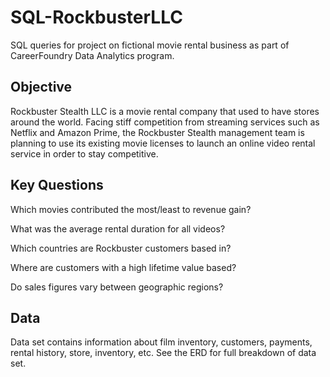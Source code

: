 # SQL-RockbusterLLC
SQL queries for project on fictional movie rental business as part of CareerFoundry Data Analytics program.
## Objective
Rockbuster Stealth LLC is a movie rental company that used to have stores around the world. Facing stiff competition from streaming services such as Netflix and Amazon Prime, the Rockbuster Stealth management team is planning to use its existing movie licenses to launch an online video rental service in order to stay competitive.
## Key Questions
Which movies contributed the most/least to revenue gain?

What was the average rental duration for all videos?

Which countries are Rockbuster customers based in?

Where are customers with a high lifetime value based?

Do sales figures vary between geographic regions?
## Data
Data set contains information about film inventory, customers, payments, rental history, store, inventory, etc. See the ERD for full breakdown of data set.

